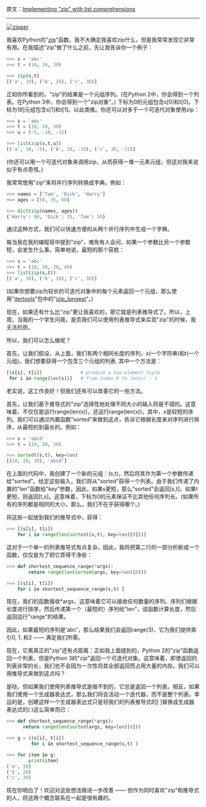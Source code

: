 原文：[Implementing "zip" with list comprehensions](http://blog.lerner.co.il/implementing-zip-list-comprehensions/)

---

[![zipper](http://i1.wp.com/blog.lerner.co.il/wp-content/uploads/2016/08/zipper3.png?resize=150%2C300)](http://i1.wp.com/blog.lerner.co.il/wp-content/uploads/2016/08/zipper3.png)

我喜欢Python的"[zip](https://docs.python.org/3/library/functions.html#zip)"函数。我不大确定我喜欢zip什么，但是我常常发现它非常有用。在我描述"zip"做了什么之前，先让我告诉你一个例子：

```python
>>> s = 'abc'
>>> t = (10, 20, 30)

>>> zip(s,t)
[('a', 10), ('b', 20), ('c', 30)]
```

正如你所看到的，"zip"的结果是一个元组序列。(在Python 2中，你会得到一个列表。在Python 3中，你会得到一个"zip对象"。) 下标为0的元组包含s[0]和t[0]。下标为1的元组包含s[1]和t[1]。以此类推。你还可以对多于一个可迭代对象使用zip：

```python
>>> s = 'abc'
>>> t = (10, 20, 30)
>>> u = (-5, -10, -15)

>>> list(zip(s,t,u))
[('a', 10, -5), ('b', 20, -10), ('c', 30, -15)]
```

(你还可以用一个可迭代对象来调用zip，从而获得一堆一元素元组，但这对我来说似乎有点奇怪。)

我常常使用"zip"来将并行序列转换成字典。例如：

```python
>>> names = ['Tom', 'Dick', 'Harry']
>>> ages = [50, 35, 60]

>>> dict(zip(names, ages))
{'Harry': 60, 'Dick': 35, 'Tom': 50}
```

通过这种方式，我们可以快速方便的从两个并行序列中生成一个字典。

每当我在我的编程班中提到"zip"，难免有人会问，如果一个参数比另一个参数短，会发生什么事。简单地说，最短的那个获胜：

```python
>>> s = 'abc'
>>> t = (10, 20, 30, 40)
>>> list(zip(s,t))
[('a', 10), ('b', 20), ('c', 30)]
```

(如果你想要zip为较长的可迭代对象中的每个元素返回一个元组，那么使用"[itertools](https://docs.python.org/3/library/itertools.html#module-itertools)"包中的"[izip_longest](https://docs.python.org/3/library/itertools.html#itertools.zip_longest)"。)

现在，如果还有什么比"zip"更让我喜欢的，那它就是列表推导式了。所以，上周，当我的一个学生问我，是否我们可以使用列表推导式来实现"zip"的时候，我无法抗拒。

所以，我们可以怎么做呢？

首先，让我们假设，从上面，我们有两个相同长度的序列，s(一个字符串)和t(一个元组)。我们想要获得一个包含三个元组的列表. 其中一个方法是：

```python
[(s[i], t[i])              # produce a two-element tuple
 for i in range(len(s))]   # from index 0 to len(s) - 1
```

老实说，这工作良好！但我们还有可以改善它的一些方法。

首先，让我们基于推导式的"zip"选择性地处理不同大小的输入将是不错的。这意味着，不仅仅是运行range(len(s))，还运行range(len(x))，其中，x是较短的序列。我们可以通过内置函数"sorted"来做到这点，告诉它根据长度来对序列进行排序，从最短的到最长的。例如：

```python
>>> s = 'abcd'
>>> t = (10, 20, 30)

>>> sorted((s,t), key=len)
[(10, 20, 30), 'abcd']
```

在上面的代码中，我创建了一个新的元组：(s,t)，然后将其作为第一个参数传递给"sorted"。给定这些输入，我们将从"sorted"获得一个列表。由于我们传递了内置的"len"函数给"key"参数，因此，如果s更短，那么"sorted"会返回[s,t]，如果t更短，则返回[t,s]。这意味着，下标为0的元素保证不比其他任何序列长。(如果所有的序列都是相同的大小，那么，我们不在乎获得哪个。)

将这些一起放到我们的推导式中，获得：

```python
>>> [(s[i], t[i])    
    for i in range(len(sorted((s,t), key=len)[0]))]
```

这对于一个单一的列表推导式有点复杂，因此，我将把第二行的一部分折断成一个函数，仅仅是为了把它弄得干净些：

```python
>>> def shortest_sequence_range(*args):
        return range(len(sorted(args, key=len)[0]))

>>> [(s[i], t[i])     
    for i in shortest_sequence_range(s,t) ]
```

现在，我们的函数接收\*args，这意味着它可以接收任何数量的序列。序列们根据长度进行排序，然后传递第一个（最短的）序列给"len"，该函数计算长度，然后返回运行"range"的结果。

因此，如果最短的序列是'abc'，那么结果我们会返回range(3)，它为我们提供索引0, 1, 和2 —— 满足我们所需。

现在，它离真正的"zip"还有点距离：正如我上面提到的，Python 2的"zip"函数返回一个列表，但是Python 3的"zip"返回一个可迭代对象。这意味着，即使返回的列表非常的长，我们也不会因为一次性将其全部返回而占用大量的内存。我们可以用推导式来做到这点吗？

是哒，但如果我们使用列表推导式是做不到的，它总是返回一个列表。相反，如果我们使用一个生成器表达式，那么我们将会活动一个迭代器，而不是整个列表。幸运的是，创建这样一个生成器表达式只是将我们的列表推导式的[ ]替换成生成器表达式的( )这么简单而已：

```python
>>> def shortest_sequence_range(*args):
      return range(len(sorted(args, key=len)[0]))

>>> g = ((s[i], t[i])
         for i in shortest_sequence_range(s,t) )

>>> for item in g:
        print(item)
('a', 10)
('b', 20)
('c', 30)
```

现在你明白了！欢迎对这些想法做进一步改善 —— 但作为同时喜欢"zip"和推导式的人，将这两个概念联系在一起是很有趣的。
